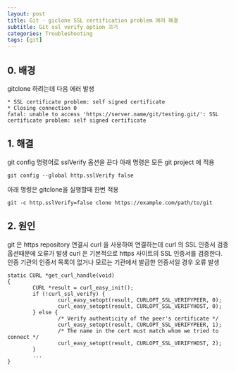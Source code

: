 ```yaml
---
layout: post
title: Git - giclone SSL certification problem 에러 해결
subtitle: Git ssl verify option 끄기
categories: Troubleshooting
tags: [git]
---
```


## 0. 배경

gitclone 하려는데 다음 에러 발생

```
* SSL certificate problem: self signed certificate
* Closing connection 0
fatal: unable to access 'https://server.name/git/testing.git/': SSL certificate problem: self signed certificate
```

## 1. 해결

git config 명령어로 sslVerify 옵션을 끈다
아래 명령은 모든 git project 에 적용
```
git config --global http.sslVerify false
```

아래 명령은 gitclone을 실행할때 한번 적용
```
git -c http.sslVerify=false clone https://example.com/path/to/git
```


## 2. 원인

git 은 https repository 연결시 curl 을 사용하여 연결하는데 curl 의 SSL 인증서 검증 옵션때문에 오류가 발생
curl 은 기본적으로 https 사이트의 SSL 인증서를 검증한다. 인증 기관의 인증서 목록이 없거나 모르는 기관에서 발급한 인증서일 경우 오류 발생

```
static CURL *get_curl_handle(void)
{
        CURL *result = curl_easy_init();
        if (!curl_ssl_verify) {
                curl_easy_setopt(result, CURLOPT_SSL_VERIFYPEER, 0);
                curl_easy_setopt(result, CURLOPT_SSL_VERIFYHOST, 0);
        } else {
                /* Verify authenticity of the peer's certificate */
                curl_easy_setopt(result, CURLOPT_SSL_VERIFYPEER, 1);
                /* The name in the cert must match whom we tried to connect */
                curl_easy_setopt(result, CURLOPT_SSL_VERIFYHOST, 2);
        }
        ...
}
```

